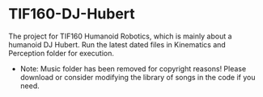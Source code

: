 # TIF160-DJ-Hubert
The project for TIF160 Humanoid Robotics, which is mainly about a humanoid DJ Hubert. 
Run the latest dated files in Kinematics and Perception folder for execution.
* Note: Music folder has been removed for copyright reasons! Please download or consider modifying the library of songs in the code if you need.
